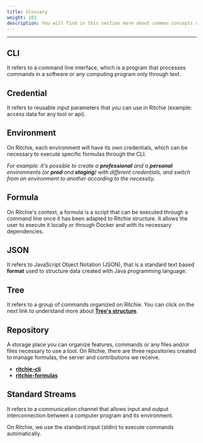 ```yaml
---
title: Glossary
weight: 103
description: You will find in this section more about common concepts on development field.
---
```


---

## **CLI**

It refers to a command line interface, which is a program that processes commands in a software or any computing program only through text. 

## **Credential**

It refers to reusable input parameters that you can use in Ritchie \(example: access data for any tool or api\).

## **Environment**

On Ritchie, each environment will have its own credentials, which can be necessary to execute specific formulas through the CLI.   
  
_For example: it's possible to create a **professional** and a **personal** environments \(or **prod** and **staging**\) with different credentials, and switch from an environment to another according to the necessity._

## **Formula**

On Ritchie's context, a formula is a script that can be executed through a command line once it has been adapted to Ritchie structure. It allows the user to execute it locally or through Docker and with its necessary dependencies.

## **JSON**

It refers to JavaScript Object Notation \(JSON\), that is a standard text based **format** used to structure data created with Java programming language.

## **Tree**

It refers to a group of commands organized on Ritchie. You can click on the next link to understand more about [**Tree's structure**](/docs-ritchie/key-concepts/#command-tree).

## **Repository**

A storage place you can organize features, commands or any files and/or files necessary to use a tool. On Ritchie, there are three repositories created to manage formulas, the server and contributions we receive.

* [**ritchie-cli**](https://github.com/ZupIT/ritchie-cli)
* [**ritchie-formulas**](https://github.com/ZupIT/ritchie-formulas)

## **Standard Streams**

It refers to a communication channel that allows input and output interconnection between a computer program and its environment.

On Ritchie, we use the standard input \(stdin\) to execute commands automatically.
